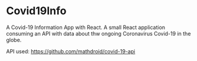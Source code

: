 # Covid19Info
 A Covid-19 Information App with React.
 A small React application consuming an API with data 
 about thw ongoing Coronavirus Covid-19 in the globe.
 
 API used: https://github.com/mathdroid/covid-19-api
